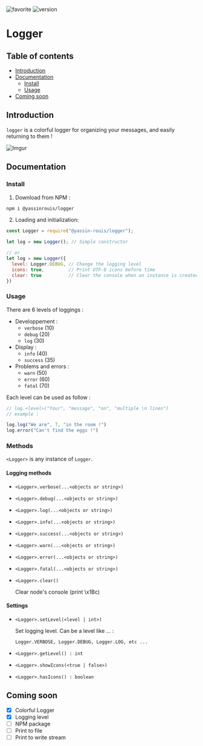 
![favorite](https://img.shields.io/badge/ROUIS'%20favorite-%E2%AD%90-yellow?style=flat)
![version](https://img.shields.io/badge/version-0.2.1-blue?style=flat)

# Logger

## Table of contents
* [Introduction](#introduction)
* [Documentation](#documentation)
  * [Install](#install)
  * [Usage](#usage)
* [Coming soon](#coming-soon)
## Introduction
`logger` is a colorful logger for organizing your messages, and easily returning to them !

![Imgur](https://i.imgur.com/sNYYaJR.png)
## Documentation

### Install
1) Download from NPM :
```bash
npm i @yassinrouis/logger
```
2) Loading and initialization:
```js
const Logger = require("@yassin-rouis/logger");

let log = new Logger(); // Simple constructor

// or
let log = new Logger({
  level: Logger.DEBUG, // Change the logging level
  icons: true,         // Print UTF-8 icons before time
  clear: true          // Clear the console when an instance is created
})
```
### Usage

There are 6 levels of loggings :
- Developpement :
  - `verbose` (10)
  - `debug` (20)
  - `log` (30)
- Display :
  - `info` (40)
  - `success` (35)
- Problems and errors :
  - `warn` (50)
  - `error` (60)
  - `fatal` (70)

Each level can be used as follow :
```js
// log.<level>("Your", "message", "on", "multiple \n lines")
// example :

log.log("We are", 7, "in the room !")
log.error("Can't find the eggs !")
```
### Methods
`<Logger>` is any instance of `Logger`.
#### Logging methods
* `<Logger>.verbose(...<objects or string>)`
* `<Logger>.debug(...<objects or string>)`
* `<Logger>.log(...<objects or string>)`
* `<Logger>.info(...<objects or string>)`
* `<Logger>.success(...<objects or string>)`
* `<Logger>.warn(...<objects or string>)`
* `<Logger>.error(...<objects or string>)`
* `<Logger>.fatal(...<objects or string>)`
* `<Logger>.clear()`
  
  Clear node's console (print \\x1Bc)
#### Settings
* `<Logger>.setLevel(<level | int>)`

  Set logging level. Can be a level like ... :
  
  `Logger.VERBOSE, Logger.DEBUG, Logger.LOG, etc ...`
* `<Logger>.getLevel() : int`
* `<Logger>.showIcons(<true | false>)`
* `<Logger>.hasIcons() : boolean`

## Coming soon
- [x] Colorful Logger
- [x] Logging level
- [ ] NPM package
- [ ] Print to file
- [ ] Print to write stream